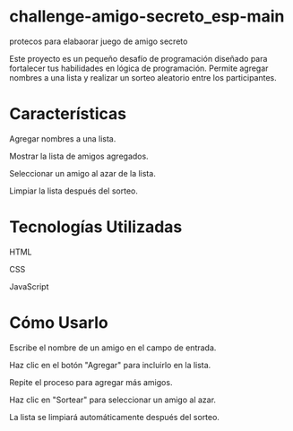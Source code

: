 # challenge-amigo-secreto_esp-main
protecos para elabaorar juego de amigo secreto

Este proyecto es un pequeño desafío de programación diseñado para fortalecer tus habilidades en lógica de programación. Permite agregar nombres a una lista y realizar un sorteo aleatorio entre los participantes.

# Características

Agregar nombres a una lista.

Mostrar la lista de amigos agregados.

Seleccionar un amigo al azar de la lista.

Limpiar la lista después del sorteo.

# Tecnologías Utilizadas

HTML

CSS 

JavaScript 

# Cómo Usarlo

Escribe el nombre de un amigo en el campo de entrada.

Haz clic en el botón "Agregar" para incluirlo en la lista.

Repite el proceso para agregar más amigos.

Haz clic en "Sortear" para seleccionar un amigo al azar.

La lista se limpiará automáticamente después del sorteo.
